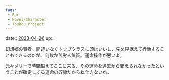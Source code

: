 ```yaml
---
tags:
 - Bar
 - Novel/Character
 - Touhou_Project
---
```


date:: [2023-04-26](/Daily_Note/2023-04-26.md)
up::

幻想郷の賢者。間違いなくトップクラスに頭はいいし、先を見据えて行動することもできるのだが、何故か苦労人気質。運命操作が悪いよ。

元々メリーで時間越えてここに来る、その運命を過去から変えられなかったということが確定してる運命の奴隷だからね仕方ないね。